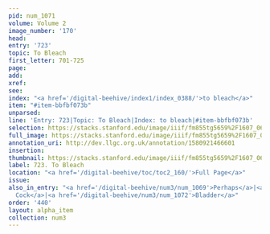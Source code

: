 ```yaml
---
pid: num_1071
volume: Volume 2
image_number: '170'
head: 
entry: '723'
topic: To Bleach
first_letter: 701-725
page: 
add: 
xref: 
see: 
index: "<a href='/digital-beehive/index1/index_0388/'>to bleach</a>"
item: "#item-bbfbf073b"
unparsed: 
line: 'Entry: 723|Topic: To Bleach|Index: to bleach|#item-bbfbf073b'
selection: https://stacks.stanford.edu/image/iiif/fm855tg5659%2F1607_0637/959,2883,2217,185/full/0/default.jpg
full_image: https://stacks.stanford.edu/image/iiif/fm855tg5659%2F1607_0637/full/full/0/default.jpg
annotation_uri: http://dev.llgc.org.uk/annotation/1580921466601
insertion: 
thumbnail: https://stacks.stanford.edu/image/iiif/fm855tg5659%2F1607_0637/959,2883,600,180/250,/0/default.jpg
label: 723. To Bleach
location: "<a href='/digital-beehive/toc/toc2_160/'>Full Page</a>"
issue: 
also_in_entry: "<a href='/digital-beehive/num3/num_1069'>Perhaps</a>|<a href='/digital-beehive/num3/num_1070'>a
  Cock</a>|<a href='/digital-beehive/num3/num_1072'>Bladder</a>"
order: '440'
layout: alpha_item
collection: num3
---
```

